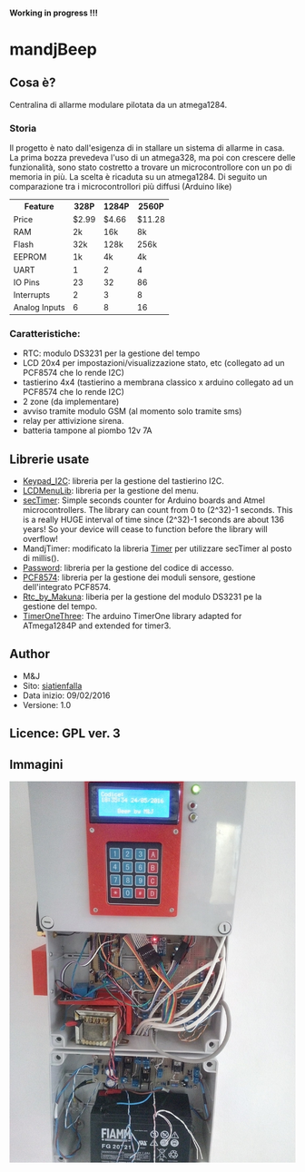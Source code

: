 #### Working in progress !!!
# mandjBeep
## Cosa &egrave;? 
Centralina di allarme modulare pilotata da un atmega1284. 
### Storia
Il progetto &egrave; nato dall'esigenza di in stallare un sistema di allarme in casa. La prima bozza prevedeva l'uso di un atmega328, ma poi con crescere delle
funzionalit&agrave;, sono stato costretto a trovare un microcontrollore con un po di memoria in pi&ugrave;. La scelta &egrave; ricaduta su un atmega1284. Di seguito un comparazione 
tra i microcontrollori pi&ugrave; diffusi (Arduino like) 

<table>
	<tr><th>Feature</th><th>328P</th><th>1284P</th><th>2560P</th></tr>
	<tr><td>Price</td><td>$2.99</td><td>$4.66</td><td>$11.28</td></tr>
	<tr><td>RAM</td><td>2k</td><td>16k</td><td>8k</td></tr>
	<tr><td>Flash</td><td>32k</td><td>128k</td><td>256k</td></tr>
	<tr><td>EEPROM</td><td>1k</td><td>4k</td><td>4k</td></tr>
	<tr><td>UART</td><td>1</td><td>2</td><td>4</td></tr>
	<tr><td>IO Pins</td><td>23</td><td>32</td><td>86</td></tr>
	<tr><td>Interrupts</td><td>2</td><td>3</td><td>8</td></tr>
	<tr><td>Analog Inputs</td><td>6</td><td>8</td><td>16</td></tr>
</table>

### Caratteristiche:

* RTC: modulo DS3231 per la gestione del tempo
* LCD 20x4 per impostazioni/visualizzazione stato, etc (collegato ad un PCF8574 che lo rende I2C)
* tastierino 4x4 (tastierino a membrana classico x arduino collegato ad un PCF8574 che lo rende I2C)
* 2 zone (da implementare)
* avviso tramite modulo GSM (al momento solo tramite sms)
* relay per attivizione sirena.
* batteria tampone al piombo 12v 7A

## Librerie usate

* [Keypad_I2C](https://github.com/joeyoung/arduino_keypads/tree/master/Keypad_I2C): libreria per la gestione del tastierino I2C.
* [LCDMenuLib](https://github.com/Jomelo/LCDMenuLib): libreria per la gestione del menu.
* [secTimer](https://github.com/leomil72/secTimer): Simple seconds counter for Arduino boards and Atmel microcontrollers.
The library can count from 0 to (2^32)-1 seconds. This is a really HUGE
interval of time since (2^32)-1 seconds are about 136 years! So your
device will cease to function before the library will overflow!
* MandjTimer: modificato la libreria [Timer](http://playground.arduino.cc/Code/Timer) per utilizzare secTimer al posto di millis().
* [Password](http://playground.arduino.cc/Code/Password): libreria per la gestione del codice di accesso.
* [PCF8574](https://github.com/RobTillaart/Arduino/tree/master/libraries/PCF8574): libreria per la gestione dei moduli sensore, gestione dell'integrato PCF8574.
* [Rtc_by_Makuna](https://github.com/Makuna/Rtc): liberia per la gestione del modulo DS3231 pe la gestione del tempo.
* [TimerOneThree](https://github.com/heliosoph/TimerOneThree):  The arduino TimerOne library adapted for ATmega1284P and extended for timer3.
 
##  Author

* M&J 
* Sito: [siatienfalla](http://siatienfalla.altervista.org/)
* Data inizio: 09/02/2016
* Versione: 1.0
 
## Licence: GPL ver. 3

## Immagini
![Allarme](img/allarme.jpg)
